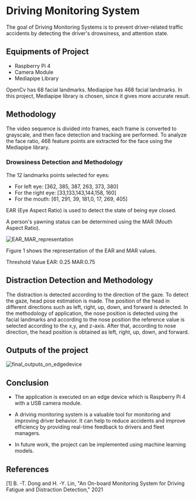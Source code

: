 # Driving Monitoring System
 The goal of Driving Monitoring Systems is to prevent driver-related traffic accidents by detecting the driver's drowsiness, and attention state. 

## Equipments of Project
- Raspberry Pi 4
- Camera Module
- Mediapipe Library


OpenCv has 68 facial landmarks.
Mediapipe has 468 facial landmarks.
In this project, Mediapipe library is chosen, since it gives more accurate result.

## Methodology
 The video sequence is divided into frames, each frame is converted to grayscale, and then face detection and tracking are performed. To analyze the face ratio, 468 feature points are extracted for the face using the Mediapipe library.

### Drowsiness Detection and Methodology
The 12 landmarks points selected for eyes:

- For left eye: [362, 385, 387, 263, 373, 380]
- For the right eye: [33,133,143,144,158, 160]
- For the mouth: [61, 291, 39, 181,0, 17, 269, 405]

EAR (Eye Aspect Ratio) is used to detect the state of being eye closed.

A person's yawning status can be determined using the MAR (Mouth Aspect Ratio).

![EAR_MAR_representation](https://user-images.githubusercontent.com/73910961/227766467-99623ec3-acbc-4e2c-b9e9-0b9244cd6341.png)

Figure 1 shows the representation of the EAR and MAR values.

Threshold Value
EAR: 0.25
MAR:0.75

## Distraction Detection and Methodology
 The distraction is detected according to the direction of the gaze. To detect the gaze, head pose estimation is made. The position of the head in different directions such as left, right, up, down, and forward is detected. In the methodology of application, the nose position is detected using the facial landmarks and according to the nose position the reference value is selected according to the x,y, and z-axis. After that, according to nose direction, the head position is obtained as left, right, up, down, and forward. 

## Outputs of the project

![final_outputs_on_edgedevice](https://user-images.githubusercontent.com/73910961/227766517-d8c859b1-16fb-4895-ab00-d6f273054153.png)

## Conclusion 
- The application is executed on an edge device which is Raspberry Pi 4 with a USB camera module.

- A driving monitoring system is a valuable tool for monitoring and improving driver behavior. It can help to reduce accidents and improve efficiency by providing real-time feedback to drivers and fleet managers.

- In future work, the project can be implemented using machine learning models.




## References
[1] B. -T. Dong and H. -Y. Lin, "An On-board Monitoring System for Driving Fatigue and Distraction Detection," 2021



